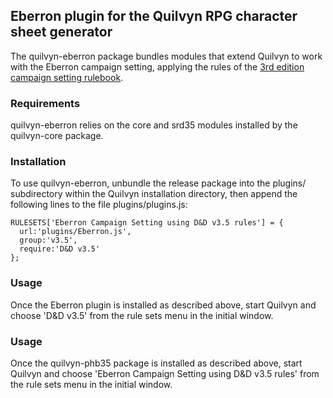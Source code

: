 ## Eberron plugin for the Quilvyn RPG character sheet generator

The quilvyn-eberron package bundles modules that extend Quilvyn to work with
the Eberron campaign setting, applying the rules of the
<a href="https://www.dmsguild.com/product/28474/Eberron-Campaign-Setting-3e">3rd edition campaign setting rulebook</a>.

### Requirements

quilvyn-eberron relies on the core and srd35 modules installed by the
quilvyn-core package.

### Installation

To use quilvyn-eberron, unbundle the release package into the plugins/
subdirectory within the Quilvyn installation directory, then append the
following lines to the file plugins/plugins.js:

    RULESETS['Eberron Campaign Setting using D&D v3.5 rules'] = {
      url:'plugins/Eberron.js',
      group:'v3.5',
      require:'D&D v3.5'
    };

### Usage

Once the Eberron plugin is installed as described above, start Quilvyn and
choose 'D&D v3.5' from the rule sets menu in the initial window.

### Usage

Once the quilvyn-phb35 package is installed as described above, start Quilvyn
and choose 'Eberron Campaign Setting using D&D v3.5 rules' from the rule sets
menu in the initial window.
